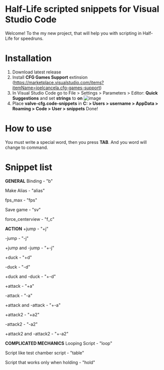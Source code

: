# Half-Life scripted snippets for Visual Studio Code
Welcome! To the my new project, that will help you with scripting in Half-Life for speedruns.

# Installation

1. Download latest release
2. Install **CFG Games Support** extinsion (https://marketplace.visualstudio.com/items?itemName=joelcancela.cfg-games-support)
3. In Visual Studio Code go to File > Settings > Parameters > Editor: **Quick Suggestions** and set **strings** to **on**
   ![image](https://github.com/cryingandten/Half-Life-scripted-snippets/assets/51243504/80614706-e620-4482-9532-f0d502e1f732)
4. Place **valve-cfg.code-snippets** in **C: > Users > username > AppData > Roaming > Code > User > snippets**
Done!

# How to use
You must write a special word, then you press **TAB**. And you word will change to command.
# Snippet list

**GENERAL**
Binding - "b"

Make Alias - "alias"

fps_max - "fps"

Save game - "sv"

force_centerview - "f_c"


**ACTION**
+jump - "+j"

-jump - "-j"

+jump and -jump - "+-j"


+duck - "+d"

-duck - "-d"

+duck and -duck - "+-d"


+attack - "+a"

-attack - "-a"

+attack and -attack - "+-a"


+attack2 - "+a2"

-attack2 - "-a2"

+attack2 and -attack2 - "+-a2"


**COMPLICATED MECHANICS**
Looping Script - "loop"

Script like test chamber script - "table"

Script that works only when holding - "hold"

